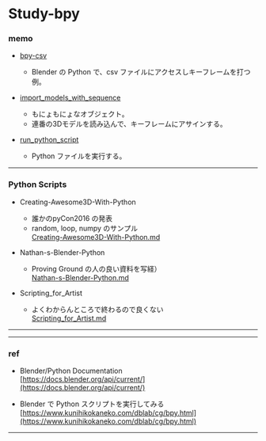 # Study-bpy  

### memo

- [bpy-csv](https://github.com/naysok/Study-bpy/blob/master/bpy-csv/bpy-csv.md)
  - Blender の Python で、csv ファイルにアクセスしキーフレームを打つ例。  


- [import_models_with_sequence](https://github.com/naysok/Study-bpy/blob/master/import_models_with_sequence/import_models_with_sequence.md)   
  - もにょもにょなオブジェクト。  
  - 連番の3Dモデルを読み込んで、キーフレームにアサインする。


- [run_python_script](https://github.com/naysok/Study-bpy/blob/master/run_python_script/run_python_script.md)    
  - Python ファイルを実行する。  


---  


### Python Scripts  


- Creating-Awesome3D-With-Python  
  - 誰かのpyCon2016 の発表  
  - random, loop, numpy のサンプル  
  [Creating-Awesome3D-With-Python.md](https://github.com/naysok/Study-bpy/blob/master/Creating-Awesome3D-With-Python/Creating-Awesome3D-With-Python.md)  


- Nathan-s-Blender-Python  
  - Proving Ground の人の良い資料を写経）  
  [Nathan-s-Blender-Python.md](https://github.com/naysok/Study-bpy/blob/master/Nathan-s-Blender-Python/Nathan-s-Blender-Python.md)  


- Scripting_for_Artist  
  - よくわからんところで終わるので良くない  
  [Scripting_for_Artist.md](https://github.com/naysok/Study-bpy/blob/master/Scripting_for_Artist/Scripting_for_Artist.md)  


---  

---  


### ref  

- Blender/Python Documentation  
[https://docs.blender.org/api/current/](https://docs.blender.org/api/current/)  

- Blender で Python スクリプトを実行してみる  
[https://www.kunihikokaneko.com/dblab/cg/bpy.html](https://www.kunihikokaneko.com/dblab/cg/bpy.html)  


---